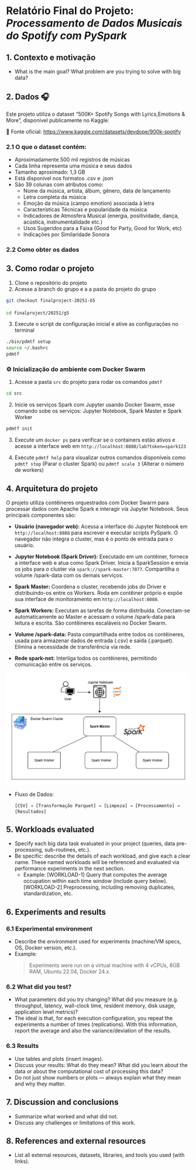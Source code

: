 # Relatório Final do Projeto: *Processamento de Dados Musicais do Spotify com PySpark*
## 1. Contexto e motivação

- What is the main goal? What problem are you trying to solve with big data?

## 2. Dados 🎧

Este projeto utiliza o dataset “500K+ Spotify Songs with Lyrics,Emotions & More”, disponível publicamente no Kaggle:

🔗 Fonte oficial: https://www.kaggle.com/datasets/devdope/900k-spotify

### 2.1 **O que o dataset contém**:
- Aproximadamente 500 mil registros de músicas
- Cada linha representa uma música e seus dados
- Tamanho aproximado: 1,3 GB
- Está disponível nos formatos .csv e .json
- São 39 colunas com atributos como:
    - Nome da música, artista, álbum, gênero, data de lançamento
    - Letra completa da música
    - Emoção da música (campo emotion) associada à letra
    - Características Técnicas e popularidade da música
    - Indicadores de Atmosfera Musical (energia, positividade, dança, acústica, instrumentalidade etc.)
    - Usos Sugeridos para a Faixa (Good for Party, Good for Work, etc)
    - Indicações por Similaridade Sonora

### 2.2 Como obter os dados


## 3. Como rodar o projeto

1. Clone o repositório do projeto
2. Acesse a branch do grupo e a a pasta do projeto do grupo
```bash
git checkout finalproject-20251-G5

cd finalproject/20251/g5
```
3. Execute o script de configuração inicial e ative as configurações no terminal
```bash
./bin/pdmtf setup
source ~/.bashrc
pdmtf
```
### ⚙️ **Inicialização do ambiente com Docker Swarm**

1. Acesse a pasta `src` do projeto para rodar os comandos `pdmtf`
```bash
cd src
```
2. Inicie os serviços Spark com Jupyter usando Docker Swarm, esse comando sobe os serviços: Jupyter Notebook, Spark Master e Spark Worker
```bash
pdmtf init
```
3. Execute um `docker ps` para verificar se o containers estão ativos e acesse a interface web em `http://localhost:8888/lab?token=spark123`

4. Execute `pdmtf help` para visualizar outros comandos disponíveis como `pdmtf stop` (Parar o cluster Spark) ou `pdmtf scale 3` (Alterar o número de workers)


## 4. Arquitetura do projeto

O projeto utiliza contêineres orquestrados com Docker Swarm para processar dados com Apache Spark e interagir via Jupyter Notebook. Seus principais componentes são:

- **Usuário (navegador web):** Acessa a interface do Jupyter Notebook em `http://localhost:8888` para escrever e executar scripts PySpark. O navegador não integra o cluster, mas é o ponto de entrada para o usuário.

- **Jupyter Notebook (Spark Driver):** Executado em um contêiner, fornece a interface web e atua como Spark Driver. Inicia a SparkSession e envia os jobs para o cluster via `spark://spark-master:7077`. Compartilha o volume /spark-data com os demais serviços.

- **Spark Master:** Coordena o cluster, recebendo jobs do Driver e distribuindo-os entre os Workers. Roda em contêiner próprio e expõe sua interface de monitoramento em `http://localhost:8080`.

- **Spark Workers:** Executam as tarefas de forma distribuída. Conectam-se automaticamente ao Master e acessam o volume /spark-data para leitura e escrita. São contêineres escaláveis no Docker Swarm.

- **Volume /spark-data:** Pasta compartilhada entre todos os contêineres, usada para armazenar dados de entrada (.csv) e saída (.parquet). Elimina a necessidade de transferência via rede.

- **Rede spark-net:** Interliga todos os contêineres, permitindo comunicação entre os serviços.

<p align="center">
  <img src="presentation/arquitetura-big.png" alt="Texto alternativo" width="700"/>
</p>

- Fluxo de Dados:

  ```
  [CSV] → [Transformação Parquet] → [Limpeza] → [Processamento] → [Resultados]
  ```



## 5. Workloads evaluated

- Specify each big data task evaluated in your project (queries, data pre-processing, sub-routines, etc.).
- Be specific: describe the details of each workload, and give each a clear name. These named workloads will be referenced and evaluated via performance experiments in the next section.
  - Example: [WORKLOAD-1] Query that computes the average occupation within each
    time window (include query below). [WORKLOAD-2] Preprocessing, including
  removing duplicates, standardization, etc.

## 6. Experiments and results

### 6.1 Experimental environment

- Describe the environment used for experiments (machine/VM specs, OS, Docker version, etc.).
- Example:
  > Experiments were run on a virtual machine with 4 vCPUs, 8GB RAM, Ubuntu 22.04, Docker 24.x.

### 6.2 What did you test?

- What parameters did you try changing? What did you measure (e.g. throughput, latency, wall-clock time, resident memory, disk usage, application level metrics)?
- The ideal is that, for each execution configuration, you repeat the experiments a number of times (replications). With this information, report the average and also the variance/deviation of the results.

### 6.3 Results

- Use tables and plots (insert images).
- Discuss your results: What do they mean? What did you learn about the data or
about the computational cost of processing this data?
- Do not just show numbers or plots — always explain what they mean and why they matter.

## 7. Discussion and conclusions

- Summarize what worked and what did not.
- Discuss any challenges or limitations of this work.

## 8. References and external resources

- List all external resources, datasets, libraries, and tools you used (with links).